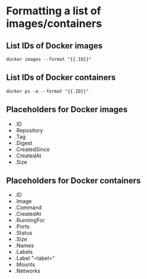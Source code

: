 # Formatting a list of images/containers

## List IDs of Docker images

```
docker images --format "{{.ID}}"
```

## List IDs of Docker containers

```
docker ps -a --format "{{.ID}}"
```

## Placeholders for Docker images

* .ID
* .Repository
* .Tag
* .Digest
* .CreatedSince
* .CreatedAt
* .Size

## Placeholders for Docker containers

* .ID
* .Image
* .Command
* .CreatedAt
* .RunningFor
* .Ports
* .Status
* .Size
* .Names
* .Labels
* .Label "&lt;label&gt;"
* .Mounts
* .Networks
